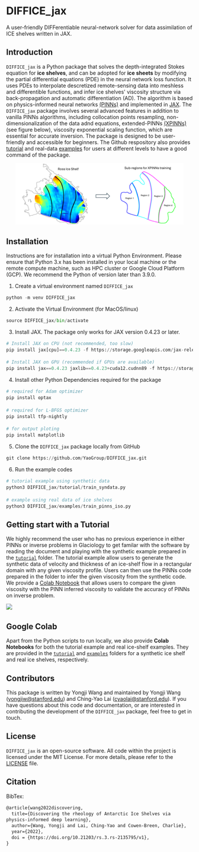 # DIFFICE_jax
A user-friendly DIFFerentiable neural-network solver for data assimilation of ICE shelves written in JAX. 

## Introduction 
`DIFFICE_jax` is a Python package that solves the depth-integrated Stokes equation for **ice shelves**, and can be adopted for **ice sheets** by modifying the partial differential equations (PDE) in the neural network loss function. It uses PDEs to interpolate descretized remote-sensing data into meshless and differentible functions, and infer ice shelves' viscosity structure via back-propagation and automatic differentiation (AD). The algorithm is based on physics-informed neural networks [(PINNs)](https://www.sciencedirect.com/science/article/abs/pii/S0021999118307125) and implemented in [JAX](https://jax.readthedocs.io/en/latest/index.html). The `DIFFICE_jax` package involves several advanced features in addition to vanilla PINNs algorithms, including collocation points resampling, non-dimensionalization of the data adnd equations, extended-PINNs [(XPINNs)](https://github.com/YaoGroup/DIFFICE_jax/blob/main/model/XPINNs.md) (see figure below), viscosity exponential scaling function, which are essential for accurate inversion. The package is designed to be user-friendly and accessible for beginners. The Github respository also provides [tutorial](https://github.com/YaoGroup/DIFFICE_jax/tree/main/tutorial) and real-data [examples](https://github.com/YaoGroup/DIFFICE_jax/tree/main/examples) for users at different levels to have a good command of the package.

<p align="center">
    <img src="docs/figure/xpinns.png" alt="results" width="90%">
</p>

## Installation

Instructions are for installation into a virtual Python Environment. Please ensure that Python 3.x has been installed in your 
local machine or the remote compute machine, such as HPC cluster or Google Cloud Platform (GCP). We recommend the Python of 
version later than 3.9.0. 

1. Create a virtual environment named `DIFFICE_jax`
```python
python -m venv DIFFICE_jax
```

2. Activate the Virtual Environment (for MacOS/linux)
```python
source DIFFICE_jax/bin/activate
```

3. Install JAX. The package only works for JAX version 0.4.23 or later.
```python
# Install JAX on CPU (not recommended, too slow)
pip install jax[cpu]==0.4.23 -f https://storage.googleapis.com/jax-releases/jax_releases.html

# Install JAX on GPU (recommended if GPUs are available)
pip install jax==0.4.23 jaxlib==0.4.23+cuda12.cudnn89 -f https://storage.googleapis.com/jax-releases/jax_cuda_releases.html
```

4. Install other Python Dependencies required for the package
```python
# required for Adam optimizer
pip install optax

# required for L-BFGS optimizer
pip install tfp-nightly

# for output ploting
pip install matplotlib
```

5. Clone the `DIFFICE_jax` package locally from GitHub
```python
git clone https://github.com/YaoGroup/DIFFICE_jax.git
```

6. Run the example codes
```python
# tutorial example using synthetic data
python3 DIFFICE_jax/tutorial/train_syndata.py

# example using real data of ice shelves
python3 DIFFICE_jax/examples/train_pinns_iso.py
```

## Getting start with a Tutorial
We highly recommend the user who has no previous experience in either PINNs or inverse problems in Glaciology to get familar
with the software by reading the document and playing with the synthetic example prepared in the [`tutorial`](https://github.com/YaoGroup/DIFFICE_jax/tree/main/tutorial) folder. The tutorial example
allow users to generate the synthetic data of velocity and thickness of an ice-shelf flow in a rectangular domain with any given 
viscosity profile. Users can then use the PINNs code prepared in the folder to infer the given viscosity from the synthetic code.
We provide a [Colab Notebook](https://colab.research.google.com/github/YaoGroup/DIFFICE_jax/blob/main/tutorial/train_syndata.ipynb)
that allows users to compare the given viscosity with the PINN inferred viscosity to validate the accuracy of PINNs on inverse problem.

 ![](PINN_setup.png)


 
## Google Colab
Apart from the Python scripts to run locally, we also provide **Colab Notebooks** for both the tutorial example and real
ice-shelf examples. They are provided in the [`tutorial`](https://github.com/YaoGroup/DIFFICE_jax/tree/main/tutorial) and [`examples`](https://github.com/YaoGroup/DIFFICE_jax/tree/main/examples) folders for a synthetic ice shelf and real ice shelves,
respectively. 



## Contributors
This package is written by Yongji Wang and maintained by Yongji Wang (yongjiw@stanford.edu) and Ching-Yao Lai (cyaolai@stanford.edu). If you have questions about this code and documentation, or are interested in contributing the development of the `DIFFICE_jax` package, feel free to get in touch.  

## License
`DIFFICE_jax` is an open-source software. All code within the project is licensed under the MIT License. For more details, please refer to the [LICENSE](./LICENSE) file.

## Citation
BibTex:
```
@article{wang2022discovering,
  title={Discovering the rheology of Antarctic Ice Shelves via physics-informed deep learning},
  author={Wang, Yongji and Lai, Ching-Yao and Cowen-Breen, Charlie},
  year={2022},
  doi = {https://doi.org/10.21203/rs.3.rs-2135795/v1},
}
```
